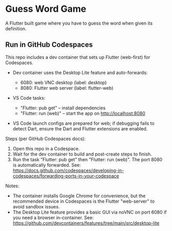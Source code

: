 # Guess Word Game

A Flutter built game where you have to guess the word when given its definition.

## Run in GitHub Codespaces

This repo includes a dev container that sets up Flutter (web-first) for Codespaces.

- Dev container uses the Desktop Lite feature and auto-forwards:
  - 6080: web VNC desktop (label: desktop)
  - 8080: Flutter web server (label: flutter-web)

- VS Code tasks:
  - "Flutter: pub get" – install dependencies
  - "Flutter: run (web)" – start the app on <http://localhost:8080>
- VS Code launch configs are prepared for web; if debugging fails to detect Dart, ensure the Dart and Flutter extensions are enabled.

Steps (per GitHub Codespaces docs):

1. Open this repo in a Codespace.
2. Wait for the dev container to build and post-create steps to finish.
3. Run the task "Flutter: pub get" then "Flutter: run (web)". The port 8080 is automatically forwarded. See: <https://docs.github.com/codespaces/developing-in-codespaces/forwarding-ports-in-your-codespace>

Notes:

- The container installs Google Chrome for convenience, but the recommended device in Codespaces is the Flutter "web-server" to avoid sandbox issues.
- The Desktop Lite feature provides a basic GUI via noVNC on port 6080 if you need a browser in-container. See: <https://github.com/devcontainers/features/tree/main/src/desktop-lite>
